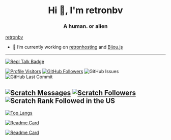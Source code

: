 <h1 align="center">Hi 👋, I'm retronbv</h1>
<h3 align="center">A human. or alien</h3>

[retronbv](https://google.com/search?q=retronbv)

- 🔭 I’m currently working on [retronhosting](https://github.com/retronhosting/retronhosting) and [Bijou.js](https://github.com/Bijou-js)
---

[![Repl Talk Badge](https://replit-badge.vercel.app/api?id=59324&type=.svg&style=flat&theme=dark)](https://replit.com/talk/templates/Express-Website-Template/59324)

[![Profile Visitors](https://visitor-badge-reloaded.herokuapp.com/badge?page_id=retronbv.visitor.badge.reloaded&color=0074aa&style=for-the-badge&logo=github)](https://github.com/retronbv)
[![GitHub Followers](https://img.shields.io/github/followers/retronbv?color=0074aa&logo=github&style=for-the-badge)](https://github.com/retronbv?tab=followers)
![GitHub Issues](https://img.shields.io/github/issues/retronhosting/retronhosting?color=0074aa&logo=github&style=for-the-badge)
![GitHub Last Commit](https://img.shields.io/github/last-commit/retronbv/retronbv?color=0074aa&logo=github&style=for-the-badge)

[![Scratch Messages](https://img.shields.io/badge/dynamic/json?label=Messages&query=count&url=https%3A%2F%2Fapi.scratch.mit.edu%2Fusers%2FYOYITsM3M8%2Fmessages%2Fcount&color=0074aa&style=for-the-badge&logo=scratch&logoColor=fff)](https://scratch.mit.edu/users/retronbv/)
[![Scratch Followers](https://img.shields.io/badge/dynamic/json?label=Followers&query=statistics.followers&url=https%3A%2F%2Fscratchdb.lefty.one%2Fv2%2Fuser%2Finfo%2FYOYITsM3M8&color=0074aa&style=for-the-badge&logo=scratch&logoColor=fff)](https://scratch.mit.edu/users/retronbv/followers/)
![Scratch Rank Followed in the US](https://img.shields.io/badge/dynamic/json?style=for-the-badge&cacheSeconds=1&color=0074aa&label=Rank%20Followed%20USA&query=statistics.ranks.country.followers&url=https://scratchdb.lefty.one/v2/user/info/YOYITsM3M8&logo=scratch&logoColor=fff)
---
[![Top Langs](https://github-readme-stats.vercel.app/api/top-langs/?username=retronbv)](https://retronbv.github.io)

[![Readme Card](https://github-readme-stats.vercel.app/api/pin/?username=retronhosting&repo=retronhosting)](https://retronbv.github.io)


[![Readme Card](https://github-readme-stats.vercel.app/api/pin/?username=retronbv&repo=badges)](https://retronbv.github.io/badges)


